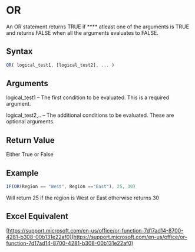 # OR

An OR statement returns TRUE if **** atleast one of the arguments is TRUE and returns FALSE when all the arguments evaluates to FALSE.

## Syntax

```javascript
OR( logical_test1, [logical_test2], ... )
```

## Arguments

logical\_test1 – The first condition to be evaluated. This is a required argument.

logical\_test2,.. – The additional conditions to be evaluated. These are optional arguments.

## **Return Value**

Either True or False

## **Example**

```javascript
IF(OR(Region == "West", Region =="East"), 25, 30)
```

Will return 25 if the region is West or East otherwise returns 30

## **Excel Equivalent**

[https://support.microsoft.com/en-us/office/or-function-7d17ad14-8700-4281-b308-00b131e22af0](https://support.microsoft.com/en-us/office/or-function-7d17ad14-8700-4281-b308-00b131e22af0)
